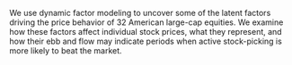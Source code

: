 We use dynamic factor modeling to uncover some of the latent factors driving the price behavior of 32 American large-cap equities. We examine how these factors affect individual stock prices, what they represent, and how their ebb and flow may indicate periods when active stock-picking is more likely to beat the market.
